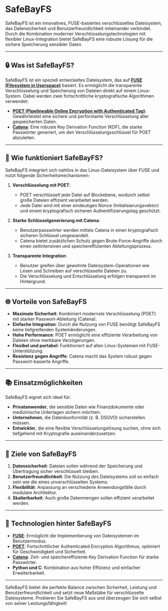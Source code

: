 # **SafeBayFS**

SafeBayFS ist ein innovatives, FUSE-basiertes verschlüsseltes Dateisystem, das Datensicherheit und Benutzerfreundlichkeit miteinander verbindet. Durch die Kombination moderner Verschlüsselungstechnologien mit flexibler Linux-Integration bietet SafeBayFS eine robuste Lösung für die sichere Speicherung sensibler Daten.

---

## **🔒 Was ist SafeBayFS?**
SafeBayFS ist ein speziell entwickeltes Dateisystem, das auf **[FUSE (Filesystem in Userspace)](https://github.com/libfuse/libfuse)** basiert. Es ermöglicht die transparente Verschlüsselung und Speicherung von Dateien direkt auf einem Linux-System. Dabei werden zwei fortschrittliche kryptografische Algorithmen verwendet:

- **[POET (Pipelineable Online Encryption with Authenticated Tag)](https://github.com/medsec/poet)**: Gewährleistet eine sichere und performante Verschlüsselung aller gespeicherten Daten.
- **[Catena](https://github.com/medsec/catena)**: Eine robuste Key Derivation Function (KDF), die starke Passwörter generiert, um den Verschlüsselungsschlüssel für POET abzuleiten.

---

## **🔧 Wie funktioniert SafeBayFS?**
SafeBayFS integriert sich nahtlos in das Linux-Dateisystem über FUSE und nutzt folgende Sicherheitsmechanismen:

1. **Verschlüsselung mit POET**:
   - POET verschlüsselt jede Datei auf Blockebene, wodurch selbst große Dateien effizient verarbeitet werden.
   - Jede Datei wird mit einer eindeutigen Nonce (Initialisierungsvektor) und einem kryptografisch sicheren Authentifizierungstag geschützt.

2. **Starke Schlüsselgenerierung mit Catena**:
   - Benutzerpasswörter werden mittels Catena in einen kryptografisch sicheren Schlüssel umgewandelt.
   - Catena bietet zusätzlichen Schutz gegen Brute-Force-Angriffe durch einen zeitintensiven und speichereffizienten Ableitungsprozess.

3. **Transparente Integration**:
   - Benutzer greifen über gewohnte Dateisystem-Operationen wie Lesen und Schreiben auf verschlüsselte Dateien zu.
   - Die Verschlüsselung und Entschlüsselung erfolgen transparent im Hintergrund.

---

## **🌐 Vorteile von SafeBayFS**

- **Maximale Sicherheit**: Kombiniert modernste Verschlüsselung (POET) mit starker Passwort-Ableitung (Catena).
- **Einfache Integration**: Durch die Nutzung von FUSE benötigt SafeBayFS keine tiefgreifenden Systemänderungen.
- **Hohe Performance**: POET ermöglicht eine effiziente Verarbeitung von Dateien ohne merkbare Verzögerungen.
- **Flexibel und portabel**: Funktioniert auf allen Linux-Systemen mit FUSE-Unterstützung.
- **Resistenz gegen Angriffe**: Catena macht das System robust gegen Passwort-basierte Angriffe.

---

## **📚 Einsatzmöglichkeiten**
SafeBayFS eignet sich ideal für:

- **Privatanwender**, die sensible Daten wie Finanzdokumente oder medizinische Unterlagen sichern möchten.
- **Unternehmen**, die Datenkonformität (z. B. DSGVO) sicherstellen müssen.
- **Entwickler**, die eine flexible Verschlüsselungslösung suchen, ohne sich tiefgehend mit Kryptografie auseinanderzusetzen.

---

## **🎯 Ziele von SafeBayFS**

1. **Datensicherheit**: Dateien sollen während der Speicherung und Übertragung sicher verschlüsselt bleiben.
2. **Benutzerfreundlichkeit**: Die Nutzung des Dateisystems soll so einfach sein wie die eines unverschlüsselten Systems.
3. **Flexibilität**: Anpassung an verschiedene Anwendungsfälle durch modulare Architektur.
4. **Skalierbarkeit**: Auch große Datenmengen sollen effizient verarbeitet werden.

---

## **🔨 Technologien hinter SafeBayFS**

- **[FUSE](https://github.com/libfuse/libfuse)**: Ermöglicht die Implementierung von Dateisystemen im Benutzermodus.
- **[POET](https://github.com/medsec/poet)**: Fortschrittlicher Authenticated Encryption Algorithmus, optimiert für Geschwindigkeit und Sicherheit.
- **[Catena](https://github.com/medsec/catena)**: Zeit- und speichereffiziente Key Derivation Function für starke Passwörter.
- **Python und C**: Kombination aus hoher Effizienz und einfacher Erweiterbarkeit.

---

SafeBayFS bietet die perfekte Balance zwischen Sicherheit, Leistung und Benutzerfreundlichkeit und setzt neue Maßstäbe für verschlüsselte Dateisysteme. Probieren Sie SafeBayFS aus und überzeugen Sie sich selbst von seiner Leistungsfähigkeit!

